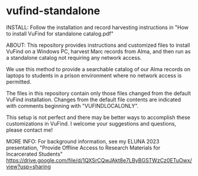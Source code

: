 # vufind-standalone
INSTALL: 
Follow the installation and record harvesting instructions in "How to install VuFind for standalone catalog.pdf"

ABOUT: 
This repository provides instructions and customized files to install VuFind on a Windows PC, harvest Marc records from Alma, and then run as a standalone catalog not requiring any network access.

We use this method to provide a searchable catalog of our Alma records on laptops to students in a prison environment where no network access is permitted.

The files in this repository contain only those files changed from the default VuFind installation. Changes from the default file contents are indicated with comments beginning with "VUFINDLOCALONLY".

This setup is not perfect and there may be better ways to accomplish these customizations in VuFind. I welcome your suggestions and questions, please contact me!

MORE INFO:
For background information, see my ELUNA 2023 presentation, "Provide Offline Access to Research Materials for Incarcerated Students" https://drive.google.com/file/d/1QXSrCQwJAkt8e7LByBGSTWzCz0ETuOwx/view?usp=sharing
